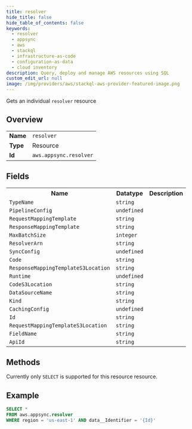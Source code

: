 ```yaml
---
title: resolver
hide_title: false
hide_table_of_contents: false
keywords:
  - resolver
  - appsync
  - aws
  - stackql
  - infrastructure-as-code
  - configuration-as-data
  - cloud inventory
description: Query, deploy and manage AWS resources using SQL
custom_edit_url: null
image: /img/providers/aws/stackql-aws-provider-featured-image.png
---
```

Gets an individual <code>resolver</code> resource

## Overview
<table><tbody>
<tr><td><b>Name</b></td><td><code>resolver</code></td></tr>
<tr><td><b>Type</b></td><td>Resource</td></tr>
<tr><td><b>Id</b></td><td><code>aws.appsync.resolver</code></td></tr>
</tbody></table>

## Fields
<table><tbody>
<tr><th>Name</th><th>Datatype</th><th>Description</th></tr>
<tr><td><code>TypeName</code></td><td><code>string</code></td><td></td></tr><tr><td><code>PipelineConfig</code></td><td><code>undefined</code></td><td></td></tr><tr><td><code>RequestMappingTemplate</code></td><td><code>string</code></td><td></td></tr><tr><td><code>ResponseMappingTemplate</code></td><td><code>string</code></td><td></td></tr><tr><td><code>MaxBatchSize</code></td><td><code>integer</code></td><td></td></tr><tr><td><code>ResolverArn</code></td><td><code>string</code></td><td></td></tr><tr><td><code>SyncConfig</code></td><td><code>undefined</code></td><td></td></tr><tr><td><code>Code</code></td><td><code>string</code></td><td></td></tr><tr><td><code>ResponseMappingTemplateS3Location</code></td><td><code>string</code></td><td></td></tr><tr><td><code>Runtime</code></td><td><code>undefined</code></td><td></td></tr><tr><td><code>CodeS3Location</code></td><td><code>string</code></td><td></td></tr><tr><td><code>DataSourceName</code></td><td><code>string</code></td><td></td></tr><tr><td><code>Kind</code></td><td><code>string</code></td><td></td></tr><tr><td><code>CachingConfig</code></td><td><code>undefined</code></td><td></td></tr><tr><td><code>Id</code></td><td><code>string</code></td><td></td></tr><tr><td><code>RequestMappingTemplateS3Location</code></td><td><code>string</code></td><td></td></tr><tr><td><code>FieldName</code></td><td><code>string</code></td><td></td></tr><tr><td><code>ApiId</code></td><td><code>string</code></td><td></td></tr>
</tbody></table>

## Methods
Currently only <code>SELECT</code> is supported for this resource resource.

## Example
```sql
SELECT * 
FROM aws.appsync.resolver
WHERE region = 'us-east-1' AND data__Identifier = '{Id}'
```
